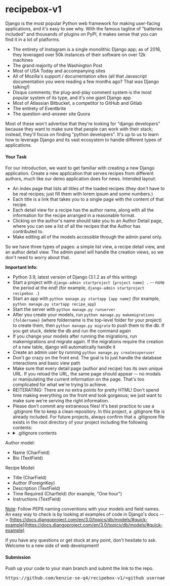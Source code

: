 # recipebox-v1

Django is the most popular Python web framework for making user-facing applications, and it's easy to see why. With the famous tagline of "batteries included" and thousands of plugins on PyPI, it makes sense that you can find it in a lot of platforms.

*   The entirety of Instagram is a single monolithic Django app; as of 2016, they leveraged over 50k instances of their software on over 12k machines
*   The grand majority of the Washington Post
*   Most of USA Today and accompanying sites
*   All of Mozilla's support / documentation sites (all that Javascript documentation you were reading a few months ago? That was Django talking!)
*   Disqus comments; the plug-and-play comment system is the most popular system of its type, and it's one giant Django app
*   Most of Atlassian Bitbucket, a competitor to GitHub and Gitlab
*   The entirety of Eventbrite
*   The question-and-answer site Quora

Most of these won't advertise that they're looking for "django developers" because they want to make sure that people can work with their stack; instead, they'll focus on finding "python developers". It's up to us to learn how to leverage Django and its vast ecosystem to handle different types of applications.

#### **Your Task**

For our introduction, we want to get familiar with creating a new Django application. Create a new application that serves recipes from different authors, much like our demo application does for news. Intended layout:

*   An index page that lists all titles of the loaded recipes (they don't have to be real recipes; just fill them with lorem ipsum and some numbers.)
*   Each title is a link that takes you to a single page with the content of that recipe.
*   Each detail view for a recipe has the author name, along with all the information for the recipe arranged in a reasonable format.
*   Clicking on the author's name should take you to an Author Detail page, where you can see a list of all the recipes that the Author has contributed to.
*   Make editing all of the models accessible through the admin panel only.

So we have three types of pages: a simple list view, a recipe detail view, and an author detail view. The admin panel will handle the creation views, so we don't need to worry about that.

**Important Info:**

*   Python 3.9, latest version of Django (3.1.2 as of this writing)
*   Start a project with `django-admin startproject {project name} .` -- note the period at the end! (for example, `django-admin startproject recipebox .`)
*   Start an app with `python manage.py startapp {app name}` (for example, `python manage.py startapp recipe_app`)
*   Start the server with `python manage.py runserver`
*   After you create your models, run `python manage.py makemigrations {foldername}` (where foldername is the top-level folder for your project) to create them, then `python manage.py migrate` to push them to the db. If you get stuck, delete the db and run the command again
*   If you change your models after running the migrations, run makemigrations and migrate again. If the migrations require the creation of a new table, django will automatically handle it
*   Create an admin user by running `python manage.py createsuperuser`
*   Don't go crazy on the front end. The goal is to just handle the database interactions and basic view path
*   Make sure that every detail page (author and recipe) has its own unique URL. If you reload the URL, the same page should appear -- no modals or manipulating the current information on the page. That's too complicated for what we're trying to achieve.
*   REITERATING: There are no extra points for pretty HTML! Don't spend time making everything on the front end look gorgeous; we just want to make sure we're serving the right information.
*   Please don't commit any extraneous files! It's best practice to use a .gitignore file to keep a clean repository. In this project, a .gitignore file is already included.  For future projects, always confirm that a .gitignore file exists in the root directory of your project including the following contents:
* <details>
   <summary markdown="span">.gitignore contents</summary>
   <pre>
   # Inspired by https://www.toptal.com/developers/gitignore/api/venv,linux,macos,django,python,visualstudiocode,pycharm
  # Django
  *.log
  *.pot
  *.py[cod]
  *$py.class
  __pycache__/
  local_settings.py
  db.sqlite3
  db.sqlite3-journal
  # pyenv
  .python-version
  # Environments
  .env
  .venv
  env/
  venv/
  ENV/
  env.bak/
  venv.bak/
  ### VisualStudioCode ###
  .vscode/
  !.vscode/settings.json
  !.vscode/tasks.json
  !.vscode/launch.json
  !.vscode/extensions.json
  *.code-workspace
  .history
  ### PyCharm ###
  .idea/
  ### macOS ###
  # General
  .DS_Store
  ### Linux ###
  *~
  # temporary files which can be created if a process still has a handle open of a deleted file
  .fuse_hidden*
  # KDE directory preferences
  .directory
  # Linux trash folder which might appear on any partition or disk
  .Trash-*
  # .nfs files are created when an open file is removed but is still being accessed
  .nfs*   
  # C extensions
  *.so
  # Distribution / packaging
  .Python
  build/
  develop-eggs/
  dist/
  downloads/
  eggs/
  .eggs/
  lib/
  lib64/
  parts/
  sdist/
  var/
  wheels/
  pip-wheel-metadata/
  share/python-wheels/
  *.egg-info/
  .installed.cfg
  *.egg
  MANIFEST   
  # PyInstaller
  #  Usually these files are written by a python script from a template
  #  before PyInstaller builds the exe, so as to inject date/other infos into it.
  *.manifest
  *.spec 
  # Installer logs
  pip-log.txt
  pip-delete-this-directory.txt  
  # Unit test / coverage reports
  htmlcov/
  .tox/
  .nox/
  .coverage
  .coverage.*
  .cache
  nosetests.xml
  coverage.xml
  *.cover
  *.py,cover
  .hypothesis/
  .pytest_cache/  
  # Translations
  *.mo
  *.pot
  # Flask stuff:
  instance/
  .webassets-cache   
  # Scrapy stuff:
  .scrapy
  # Sphinx documentation
  docs/_build/  
  # PyBuilder
  target/    
  # Jupyter Notebook
  .ipynb_checkpoints
  # IPython
  profile_default/
  ipython_config.py 
  # PEP 582; used by e.g. github.com/David-OConnor/pyflow
  __pypackages__/   
  # Celery stuff
  celerybeat-schedule
  celerybeat.pid  
  # SageMath parsed files
  *.sage.py
  # Spyder project settings
  .spyderproject
  .spyproject
  # Rope project settings
  .ropeproject
  # mkdocs documentation
  /site
  # mypy
  .mypy_cache/
  .dmypy.json
  dmypy.json
  # Pyre type checker
  .pyre/
  </pre>
</details>

Author model:

*   Name (CharField)
*   Bio (TextField)

Recipe Model:

*   Title (CharField)
*   Author (ForeignKey)
*   Description (TextField)
*   Time Required (Charfield) (for example, "One hour")
*   Instructions (TextField)

<span style="text-decoration: underline;">Note</span>: Follow PEP8 naming conventions with your models and field names. An easy way to check is by looking at examples of code in Django's docs --> [https://docs.djangoproject.com/en/3.0/topics/db/models/#quick-example](https://docs.djangoproject.com/en/3.0/topics/db/models/#quick-example)

If you have any questions or get stuck at any point, don't hesitate to ask. Welcome to a new side of web development!

#### **Submission**

Push up your code to your main branch and submit the link to the repo.

<pre>https://github.com/kenzie-se-q4/recipebox-v1/&ltgithub_username&gt</pre>
